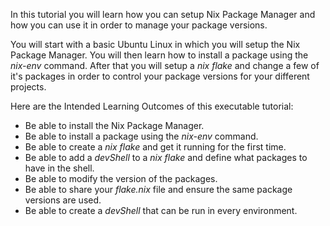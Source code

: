 In this tutorial you will learn how you can setup Nix Package Manager and how you can use it in order to manage your package versions.

You will start with a basic Ubuntu Linux in which you will setup the Nix Package Manager. You will then learn how to install a package using the *nix-env* command.
After that you will setup a *nix flake* and change a few of it's packages in order to control your package versions for your different projects.

Here are the Intended Learning Outcomes of this executable tutorial:

- Be able to install the Nix Package Manager.
- Be able to install a package using the *nix-env* command.
- Be able to create a *nix flake* and get it running for the first time.
- Be able to add a *devShell* to a *nix flake* and define what packages to have in the shell.
- Be able to modify the version of the packages.
- Be able to share your *flake.nix* file and ensure the same package versions are used.
- Be able to create a *devShell* that can be run in every environment.
